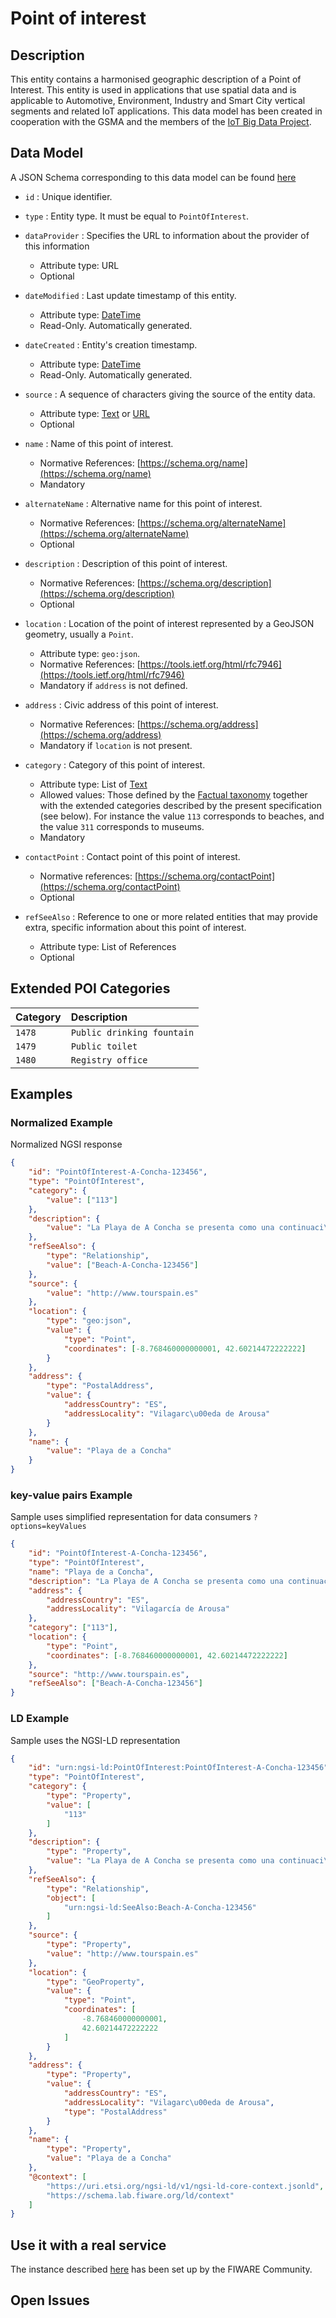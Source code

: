 # Point of interest

## Description

This entity contains a harmonised geographic description of a Point of Interest.
This entity is used in applications that use spatial data and is applicable to
Automotive, Environment, Industry and Smart City vertical segments and related
IoT applications. This data model has been created in cooperation with the GSMA
and the members of the
[IoT Big Data Project](http://www.gsma.com/iot/iot-big-data/).

## Data Model

A JSON Schema corresponding to this data model can be found
[here](http://fiware.github.io/dataModels/specs/PointOfInterest/PointOfInterest/schema.json)

-   `id` : Unique identifier.

-   `type` : Entity type. It must be equal to `PointOfInterest`.

-   `dataProvider` : Specifies the URL to information about the provider of this
    information

    -   Attribute type: URL
    -   Optional

-   `dateModified` : Last update timestamp of this entity.

    -   Attribute type: [DateTime](https://schema.org/DateTime)
    -   Read-Only. Automatically generated.

-   `dateCreated` : Entity's creation timestamp.

    -   Attribute type: [DateTime](https://schema.org/DateTime)
    -   Read-Only. Automatically generated.

-   `source` : A sequence of characters giving the source of the entity data.

    -   Attribute type: [Text](https://schema.org/Text) or
        [URL](https://schema.org/URL)
    -   Optional

-   `name` : Name of this point of interest.

    -   Normative References: [https://schema.org/name](https://schema.org/name)
    -   Mandatory

-   `alternateName` : Alternative name for this point of interest.

    -   Normative References:
        [https://schema.org/alternateName](https://schema.org/alternateName)
    -   Optional

-   `description` : Description of this point of interest.

    -   Normative References:
        [https://schema.org/description](https://schema.org/description)
    -   Optional

-   `location` : Location of the point of interest represented by a GeoJSON
    geometry, usually a `Point`.

    -   Attribute type: `geo:json`.
    -   Normative References:
        [https://tools.ietf.org/html/rfc7946](https://tools.ietf.org/html/rfc7946)
    -   Mandatory if `address` is not defined.

-   `address` : Civic address of this point of interest.

    -   Normative References:
        [https://schema.org/address](https://schema.org/address)
    -   Mandatory if `location` is not present.

-   `category` : Category of this point of interest.

    -   Attribute type: List of [Text](https://schema.org/Text)
    -   Allowed values: Those defined by the
        [Factual taxonomy](https://github.com/Factual/places/blob/master/categories/factual_taxonomy.json)
        together with the extended categories described by the present
        specification (see below). For instance the value `113` corresponds to
        beaches, and the value `311` corresponds to museums.
    -   Mandatory

-   `contactPoint` : Contact point of this point of interest.

    -   Normative references:
        [https://schema.org/contactPoint](https://schema.org/contactPoint)
    -   Optional

-   `refSeeAlso` : Reference to one or more related entities that may provide
    extra, specific information about this point of interest.

    -   Attribute type: List of References
    -   Optional

## Extended POI Categories

| Category | Description                |
| :------- | :------------------------- |
| `1478`   | `Public drinking fountain` |
| `1479`   | `Public toilet`            |
| `1480`   | `Registry office`          |

## Examples

### Normalized Example

Normalized NGSI response

```json
{
    "id": "PointOfInterest-A-Concha-123456",
    "type": "PointOfInterest",
    "category": {
        "value": ["113"]
    },
    "description": {
        "value": "La Playa de A Concha se presenta como una continuaci\u00f3n de la Playa de Compostela, una de las m\u00e1s frecuentadas de Vilagarc\u00eda."
    },
    "refSeeAlso": {
        "type": "Relationship",
        "value": ["Beach-A-Concha-123456"]
    },
    "source": {
        "value": "http://www.tourspain.es"
    },
    "location": {
        "type": "geo:json",
        "value": {
            "type": "Point",
            "coordinates": [-8.768460000000001, 42.60214472222222]
        }
    },
    "address": {
        "type": "PostalAddress",
        "value": {
            "addressCountry": "ES",
            "addressLocality": "Vilagarc\u00eda de Arousa"
        }
    },
    "name": {
        "value": "Playa de a Concha"
    }
}
```

### key-value pairs Example

Sample uses simplified representation for data consumers `?options=keyValues`

```json
{
    "id": "PointOfInterest-A-Concha-123456",
    "type": "PointOfInterest",
    "name": "Playa de a Concha",
    "description": "La Playa de A Concha se presenta como una continuación de la Playa de Compostela, una de las más frecuentadas de Vilagarcía.",
    "address": {
        "addressCountry": "ES",
        "addressLocality": "Vilagarcía de Arousa"
    },
    "category": ["113"],
    "location": {
        "type": "Point",
        "coordinates": [-8.768460000000001, 42.60214472222222]
    },
    "source": "http://www.tourspain.es",
    "refSeeAlso": ["Beach-A-Concha-123456"]
}
```

### LD Example

Sample uses the NGSI-LD representation

```json
{
    "id": "urn:ngsi-ld:PointOfInterest:PointOfInterest-A-Concha-123456",
    "type": "PointOfInterest",
    "category": {
        "type": "Property",
        "value": [
            "113"
        ]
    },
    "description": {
        "type": "Property",
        "value": "La Playa de A Concha se presenta como una continuaci\u00f3n de la Playa de Compostela, una de las m\u00e1s frecuentadas de Vilagarc\u00eda."
    },
    "refSeeAlso": {
        "type": "Relationship",
        "object": [
            "urn:ngsi-ld:SeeAlso:Beach-A-Concha-123456"
        ]
    },
    "source": {
        "type": "Property",
        "value": "http://www.tourspain.es"
    },
    "location": {
        "type": "GeoProperty",
        "value": {
            "type": "Point",
            "coordinates": [
                -8.768460000000001,
                42.60214472222222
            ]
        }
    },
    "address": {
        "type": "Property",
        "value": {
            "addressCountry": "ES",
            "addressLocality": "Vilagarc\u00eda de Arousa",
            "type": "PostalAddress"
        }
    },
    "name": {
        "type": "Property",
        "value": "Playa de a Concha"
    },
    "@context": [
        "https://uri.etsi.org/ngsi-ld/v1/ngsi-ld-core-context.jsonld",
        "https://schema.lab.fiware.org/ld/context"
    ]
}
```

## Use it with a real service

The instance described
[here](https://docs.google.com/document/d/1lHP7XS-7TNzsxLa0bNFb-96JnJXh0ecIHS3-H0qMREg/edit?usp=sharing)
has been set up by the FIWARE Community.

## Open Issues
